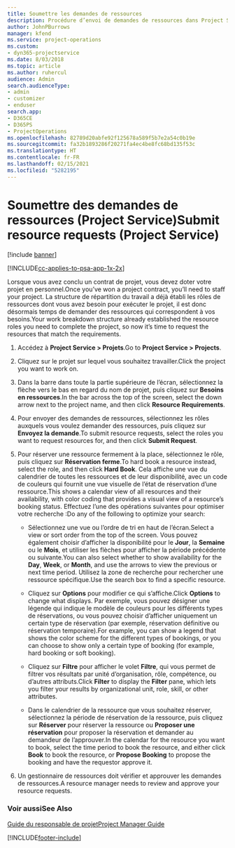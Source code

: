 ```yaml
---
title: Soumettre les demandes de ressources
description: Procédure d’envoi de demandes de ressources dans Project Service
author: JohnPBurrows
manager: kfend
ms.service: project-operations
ms.custom:
- dyn365-projectservice
ms.date: 8/03/2018
ms.topic: article
ms.author: ruhercul
audience: Admin
search.audienceType:
- admin
- customizer
- enduser
search.app:
- D365CE
- D365PS
- ProjectOperations
ms.openlocfilehash: 82789d20abfe92f125678a589f5b7e2a54c0b19e
ms.sourcegitcommit: fa32b1893286f20271fa4ec4be8fc68bd135f53c
ms.translationtype: HT
ms.contentlocale: fr-FR
ms.lasthandoff: 02/15/2021
ms.locfileid: "5282195"
---
```

# <a name="submit-resource-requests-project-service"></a><span data-ttu-id="2f0c7-103">Soumettre des demandes de ressources (Project Service)</span><span class="sxs-lookup"><span data-stu-id="2f0c7-103">Submit resource requests (Project Service)</span></span>

[!include [banner](../includes/psa-now-project-operations.md)]

[!INCLUDE[cc-applies-to-psa-app-1x-2x](../includes/cc-applies-to-psa-app-1x-2x.md)]

<span data-ttu-id="2f0c7-104">Lorsque vous avez conclu un contrat de projet, vous devez doter votre projet en personnel.</span><span class="sxs-lookup"><span data-stu-id="2f0c7-104">Once you’ve won a project contract, you’ll need to staff your project.</span></span> <span data-ttu-id="2f0c7-105">La structure de répartition du travail a déjà établi les rôles de ressources dont vous avez besoin pour exécuter le projet, il est donc désormais temps de demander des ressources qui correspondent à vos besoins.</span><span class="sxs-lookup"><span data-stu-id="2f0c7-105">Your work breakdown structure already established the resource roles you need to complete the project, so now it’s time to request the resources that match the requirements.</span></span>  
  
1.  <span data-ttu-id="2f0c7-106">Accédez à **Project Service > Projets**.</span><span class="sxs-lookup"><span data-stu-id="2f0c7-106">Go to **Project Service > Projects**.</span></span>  
  
2.  <span data-ttu-id="2f0c7-107">Cliquez sur le projet sur lequel vous souhaitez travailler.</span><span class="sxs-lookup"><span data-stu-id="2f0c7-107">Click the project you want to work on.</span></span>  
  
3.  <span data-ttu-id="2f0c7-108">Dans la barre dans toute la partie supérieure de l’écran, sélectionnez la flèche vers le bas en regard du nom de projet, puis cliquez sur **Besoins en ressources**.</span><span class="sxs-lookup"><span data-stu-id="2f0c7-108">In the bar across the top of the screen, select the down arrow next to the project name, and then click **Resource Requirements**.</span></span>  
  
4.  <span data-ttu-id="2f0c7-109">Pour envoyer des demandes de ressources, sélectionnez les rôles auxquels vous voulez demander des ressources, puis cliquez sur **Envoyez la demande**.</span><span class="sxs-lookup"><span data-stu-id="2f0c7-109">To submit resource requests, select the roles you want to request resources for, and then click **Submit Request**.</span></span>  
  
5.  <span data-ttu-id="2f0c7-110">Pour réserver une ressource fermement à la place, sélectionnez le rôle, puis cliquez sur **Réservation ferme**.</span><span class="sxs-lookup"><span data-stu-id="2f0c7-110">To hard book a resource instead, select the role, and then click **Hard Book**.</span></span> <span data-ttu-id="2f0c7-111">Cela affiche une vue du calendrier de toutes les ressources et de leur disponibilité, avec un code de couleurs qui fournit une vue visuelle de l’état de réservation d’une ressource.</span><span class="sxs-lookup"><span data-stu-id="2f0c7-111">This shows a calendar view of all resources and their availability, with color coding that provides a visual view of a resource’s booking status.</span></span> <span data-ttu-id="2f0c7-112">Effectuez l’une des opérations suivantes pour optimiser votre recherche :</span><span class="sxs-lookup"><span data-stu-id="2f0c7-112">Do any of the following to optimize your search:</span></span>  
  
    -   <span data-ttu-id="2f0c7-113">Sélectionnez une vue ou l’ordre de tri en haut de l’écran.</span><span class="sxs-lookup"><span data-stu-id="2f0c7-113">Select a view or sort order from the top of the screen.</span></span> <span data-ttu-id="2f0c7-114">Vous pouvez également choisir d’afficher la disponibilité pour le **Jour**, la **Semaine** ou le **Mois**, et utiliser les flèches pour afficher la période précédente ou suivante.</span><span class="sxs-lookup"><span data-stu-id="2f0c7-114">You can also select whether to show availability for the **Day**, **Week**, or **Month**, and use the arrows to view the previous or next time period.</span></span> <span data-ttu-id="2f0c7-115">Utilisez la zone de recherche pour rechercher une ressource spécifique.</span><span class="sxs-lookup"><span data-stu-id="2f0c7-115">Use the search box to find a specific resource.</span></span>  
  
    -   <span data-ttu-id="2f0c7-116">Cliquez sur **Options** pour modifier ce qui s’affiche.</span><span class="sxs-lookup"><span data-stu-id="2f0c7-116">Click **Options** to change what displays.</span></span> <span data-ttu-id="2f0c7-117">Par exemple, vous pouvez désigner une légende qui indique le modèle de couleurs pour les différents types de réservations, ou vous pouvez choisir d’afficher uniquement un certain type de réservation (par exemple, réservation définitive ou réservation temporaire).</span><span class="sxs-lookup"><span data-stu-id="2f0c7-117">For example, you can show a legend that shows the color scheme for the different types of bookings, or you can choose to show only a certain type of booking (for example, hard booking or soft booking).</span></span>  
  
    -   <span data-ttu-id="2f0c7-118">Cliquez sur **Filtre** pour afficher le volet **Filtre**, qui vous permet de filtrer vos résultats par unité d’organisation, rôle, compétence, ou d’autres attributs.</span><span class="sxs-lookup"><span data-stu-id="2f0c7-118">Click **Filter** to display the **Filter** pane, which lets you filter your results by organizational unit, role, skill, or other attributes.</span></span>  
  
    -   <span data-ttu-id="2f0c7-119">Dans le calendrier de la ressource que vous souhaitez réserver, sélectionnez la période de réservation de la ressource, puis cliquez sur **Réserver** pour réserver la ressource ou **Proposer une réservation** pour proposer la réservation et demander au demandeur de l’approuver.</span><span class="sxs-lookup"><span data-stu-id="2f0c7-119">In the calendar for the resource you want to book, select the time period to book the resource, and either click **Book** to book the resource, or **Propose Booking** to propose the booking and have the requestor approve it.</span></span>  
  
6.  <span data-ttu-id="2f0c7-120">Un gestionnaire de ressources doit vérifier et approuver les demandes de ressources.</span><span class="sxs-lookup"><span data-stu-id="2f0c7-120">A resource manager needs to review and approve your resource requests.</span></span>  
  
### <a name="see-also"></a><span data-ttu-id="2f0c7-121">Voir aussi</span><span class="sxs-lookup"><span data-stu-id="2f0c7-121">See Also</span></span>  
 [<span data-ttu-id="2f0c7-122">Guide du responsable de projet</span><span class="sxs-lookup"><span data-stu-id="2f0c7-122">Project Manager Guide</span></span>](../psa/project-manager-guide.md)


[!INCLUDE[footer-include](../includes/footer-banner.md)]